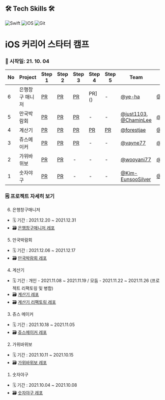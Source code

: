 ## 🛠️ Tech Skills 🛠️
![Swift](https://img.shields.io/badge/Swift-FA7343?style=flat-square&logo=Swift&logoColor=white) ![iOS](https://img.shields.io/badge/iOS-222222?style=flat-square&logo=Apple&logoColor=white) ![Git](https://img.shields.io/badge/Git-F05032?style=flat-square&logo=Git&logoColor=white)

# iOS 커리어 스타터 캠프 

### 🏃 시작일: 21. 10. 04
|No|Project|Step 1|Step 2|Step 3|Step 4|Step 5|Team|Reviewer|
|--|-------|------|------|------|------|------|----|--------|
|6|은행창구 매니저|[PR](https://github.com/yagom-academy/ios-bank-manager/pull/110)|[PR](https://github.com/yagom-academy/ios-bank-manager/pull/121)|[PR](https://github.com/yagom-academy/ios-bank-manager/pull/132)|PR]()|-|[@ye-ha](https://github.com/ye-ha)|[@AppleCEO](https://github.com/AppleCEO)|
|5|만국박람회|[PR](https://github.com/yagom-academy/ios-exposition-universelle/pull/106)|[PR](https://github.com/yagom-academy/ios-exposition-universelle/pull/117)|[PR](https://github.com/yagom-academy/ios-exposition-universelle/pull/130)|-|-|[@just1103](https://github.com/just1103), [@ChaminLee](https://github.com/ChaminLee)|[@kcharliek](https://github.com/kcharliek)|
|4|계산기|[PR](https://github.com/yagom-academy/ios-calculator-app/pull/61)|[PR](https://github.com/yagom-academy/ios-calculator-app/pull/98)|[PR](https://github.com/yagom-academy/ios-calculator-app/pull/123)|[PR](https://github.com/yagom-academy/ios-calculator-app/pull/136)|[PR](https://github.com/yagom-academy/ios-calculator-app/pull/148)|[@forestjae](https://github.com/forestjae)|[@GREENOVER](https://github.com/GREENOVER)|
|3|쥬스메이커|[PR](https://github.com/yagom-academy/ios-juice-maker/pull/112)|[PR](https://github.com/yagom-academy/ios-juice-maker/pull/130)|[PR](https://github.com/yagom-academy/ios-juice-maker/pull/143)|-|-|[@vayne77](https://github.com/vayne77)|[@corykim0829](https://github.com/corykim0829)|
|2|가위바위보|[PR](https://github.com/yagom-academy/ios-rock-paper-scissors/pull/85)|[PR](https://github.com/yagom-academy/ios-rock-paper-scissors/pull/96)|-|-|-|[@wooyani77](https://github.com/wooyani77)|[@shapiro711](https://github.com/shapiro711)|
|1|숫자야구|[PR](https://github.com/yagom-academy/ios-number-baseball/pull/53)|[PR](https://github.com/yagom-academy/ios-number-baseball/pull/65)|-|-|-|[@Kim-EunsooSilver](https://github.com/Kim-EunsooSilver)|[@Wody95](https://github.com/Wody95)|

### 🗒️ 프로젝트 자세히 보기
6. 은행창구매니저 
- 🗓 기간 : 2021.12.20 ~ 2021.12.31
- 🗃️ [은행창구매니저 레포]()

5. 만국박람회 
- 🗓 기간 : 2021.12.06 ~ 2021.12.17
- 🗃️ [만국박람회 레포](https://github.com/yanghojoon/ios-Exposition1900)

4. 계산기
- 🗓 기간 : 개인 - 2021.11.08 ~ 2021.11.19 / 모둠 - 2021.11.22 ~ 2021.11.26 (프로젝트 리팩토링 및 병합)
- 🗃️ [계산기 레포](https://github.com/yanghojoon/ios-calculator-app)
- 🗃️ [계산기 리팩토링 레포](https://github.com/forestjae/ios-calculator-app/tree/step5)

3. 쥬스 메이커
- 🗓 기간 : 2021.10.18 ~ 2021.11.05
- 🗃️ [쥬스메이커 레포](https://github.com/yanghojoon/ios-juice-maker/tree/4-yanghojoon)

2. 가위바위보
- 🗓 기간 : 2021.10.11 ~ 2021.10.15
- 🗃️ [가위바위보 레포](https://github.com/yanghojoon/ios-rock-paper-scissors)

1. 숫자야구
- 🗓 기간 : 2021.10.04 ~ 2021.10.08
- 🗃️ [숫자야구 레포](https://github.com/yanghojoon/ios-number-baseball)
